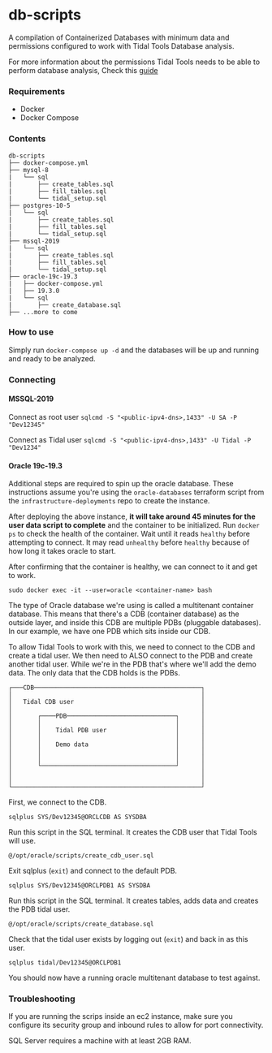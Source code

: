 # db-scripts

A compilation of Containerized Databases with minimum data and permissions configured to work with Tidal Tools Database analysis.

For more information about the permissions Tidal Tools needs to be able to perform database analysis, Check this [guide](https://guides.tidalmg.com/analyze-database.html)

### Requirements

- Docker
- Docker Compose

### Contents

```text
db-scripts
├── docker-compose.yml
├── mysql-8
|   └── sql
|       ├── create_tables.sql
|       ├── fill_tables.sql
|       └── tidal_setup.sql
├── postgres-10-5
|   └── sql
|       ├── create_tables.sql
|       ├── fill_tables.sql
|       └── tidal_setup.sql
├── mssql-2019
|   └── sql
|       ├── create_tables.sql
|       ├── fill_tables.sql
|       └── tidal_setup.sql
├── oracle-19c-19.3
|   ├── docker-compose.yml
|   ├── 19.3.0
|   └── sql
|       ├── create_database.sql
├── ...more to come

```

### How to use

Simply run `docker-compose up -d` and the databases will be up and running and ready to be analyzed.

### Connecting

#### MSSQL-2019

Connect as root user
`sqlcmd -S "<public-ipv4-dns>,1433" -U SA -P "Dev12345"`

Connect as Tidal user
`sqlcmd -S "<public-ipv4-dns>,1433" -U Tidal -P "Dev1234"`

#### Oracle 19c-19.3

Additional steps are required to spin up the oracle database. These instructions assume you're using the `oracle-databases` terraform script from the `infrastructure-deployments` repo to create the instance.

After deploying the above instance, **it will take around 45 minutes for the user data script to complete** and the container to be initialized. Run `docker ps` to check the health of the container. Wait until it reads `healthy` before attempting to connect. It may read `unhealthy` before `healthy` because of how long it takes oracle to start.

After confirming that the container is healthy, we can connect to it and get to work.

`sudo docker exec -it --user=oracle <container-name> bash`

The type of Oracle database we're using is called a multitenant container database. This means that there's a CDB (container database) as the outside layer, and inside this CDB are multiple PDBs (pluggable databases). In our example, we have one PDB which sits inside our CDB.

To allow Tidal Tools to work with this, we need to connect to the CDB and create a tidal user. We then need to ALSO connect to the PDB and create another tidal user. While we're in the PDB that's where we'll add the demo data. The only data that the CDB holds is the PDBs. 


    ┌───CDB──────────────────────────────────────────────┐
    │                                                    │
    │   Tidal CDB user                                   │
    │                                                    │
    │       ┌────PDB──────────────────────────────┐      │
    │       │                                     │      │
    │       │    Tidal PDB user                   │      │
    │       │                                     │      │
    │       │    Demo data                        │      │
    │       │                                     │      │
    │       │                                     │      │
    │       └─────────────────────────────────────┘      │
    │                                                    │
    │                                                    │
    └────────────────────────────────────────────────────┘


First, we connect to the CDB.

`sqlplus SYS/Dev12345@ORCLCDB AS SYSDBA`

Run this script in the SQL terminal. It creates the CDB user that Tidal Tools will use.

`@/opt/oracle/scripts/create_cdb_user.sql`

Exit sqlplus (`exit`) and connect to the default PDB.

`sqlplus SYS/Dev12345@ORCLPDB1 AS SYSDBA`

Run this script in the SQL terminal. It creates tables, adds data and creates the PDB tidal user.

`@/opt/oracle/scripts/create_database.sql`

Check that the tidal user exists by logging out (`exit`) and back in as this user.

`sqlplus tidal/Dev12345@ORCLPDB1`

You should now have a running oracle multitenant database to test against.

### Troubleshooting
If you are running the scrips inside an ec2 instance, make sure you configure its security group and inbound rules to allow for port connectivity.

SQL Server requires a machine with at least 2GB RAM.
